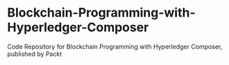 # Blockchain-Programming-with-Hyperledger-Composer
Code Repository for Blockchain Programming with Hyperledger Composer, published by Packt
